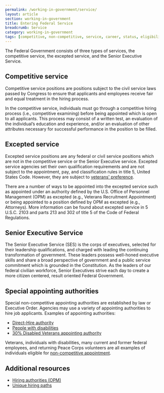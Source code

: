 ```yaml
---
permalink: /working-in-government/service/
layout: article
section: working-in-government
title: Entering Federal Service
breadcrumb: Service
category: working-in-government
tags: [competitive, non-competitive, service, career, status, eligibility]
---
```


The Federal Government consists of three types of services, the competitive service, the excepted service, and the Senior Executive Service.

## Competitive service

Competitive service positions are positions subject to the civil service laws passed by Congress to ensure that applicants and employees receive fair and equal treatment in the hiring process.

In the competitive service, individuals must go through a competitive hiring process (i.e., competitive examining) before being appointed which is open to all applicants. This process may consist of a written test, an evaluation of the individual’s education and experience, and/or an evaluation of other attributes necessary for successful performance in the position to be filled.


## Excepted service

Excepted service positions are any federal or civil service positions which are not in the competitive service or the Senior Executive service. Excepted service agencies set their own qualification requirements and are not subject to the appointment, pay, and classification rules in title 5, United States Code. However, they are subject to [veterans' preference](../unique-hiring-paths/veterans/preference/).

There are a number of ways to be appointed into the excepted service such as appointed under an authority defined by the U.S. Office of Personnel Management (OPM) as excepted (e.g., Veterans Recruitment Appointment) or being appointed to a position defined by OPM as excepted (e.g., Attorneys). More information can be found about excepted service in 5 U.S.C. 2103 and parts 213 and 302 of title 5 of the Code of Federal Regulations.

## Senior Executive Service

The Senior Executive Service (SES) is the corps of executives, selected for their leadership qualifications, and charged with leading the continuing transformation of government. These leaders possess well-honed executive skills and share a broad perspective of government and a public service commitment which is grounded in the Constitution. As the leaders of our federal civilian workforce, Senior Executives strive each day to create a more citizen centered, result oriented Federal Government.

## Special appointing authorities

Special non-competitive appointing authorities are established by law or Executive Order. Agencies may use a variety of appointing authorities to hire job applicants. Examples of appointing authorities:

* [Direct-Hire authority](https://www.opm.gov/policy-data-oversight/hiring-information/direct-hire-authority/)
* [People with disabilities](https://www.opm.gov/policy-data-oversight/disability-employment/)
* [30% Disabled Veterans appointing authority](https://www.opm.gov/policy-data-oversight/hiring-information/veterans-authorities/)

Veterans, individuals with disabilities, many current and former federal employees, and returning Peace Corps volunteers are all examples of individuals eligible for [non-competitive appointment](../appointments/).

## Additional resources

* [Hiring authorities (OPM)](https://www.opm.gov/policy-data-oversight/hiring-information/hiring-authorities/)
* [Unique hiring paths](../unique-hiring-paths/)
